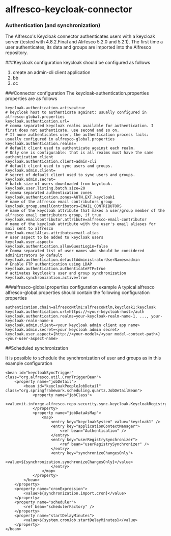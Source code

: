 # alfresco-keycloak-connector


### Authentication (and synchronization)
The Alfresco's Keycloak connector authenticates users with a keycloak server (tested with 4.8.2.Final and Alrfesco 5.2.0 and 5.2.1). 
The first time a user authenticates, its data and groups are imported into the Alfresco repository.

###Keycloak configuration
keycloak should be configured as follows
1. create an admin-cli client application
2. bb
3. cc

###Connector configuration
The keycloak-authentication.properties properties are as follows

    keycloak.authentication.active=true
    # keycloak host to authenticate against: usually configured in alfresco-global.properties
    keycloak.authentication.url=
    # comma separated keycloak realms available for authentication. I first does not authenticate, use second and so on.
    # If none authenticates user, the authentication process fails: usually configured in alfresco-global.properties
    keycloak.authentication.realms=
    # default client used to authenticate against each realm.
    # Only one is configurable: that is all realms must have the same authentication client
    keycloak.authentication.client=admin-cli
    # default client used to sync users and groups.
    keycloak.admin.client=
    # secret of default client used to sync users and groups.
    keycloak.admin.secret=
    # batch size of users downloaded from keycloak.
    keycloak.user.listing.batch.size=20
    # comma separated authentication zones
    keycloak.authentication.zones=AUTH.EXT.keycloak1
    # name of the alfresco email contributors group
    keycloak.group.emailContributors=EMAIL_CONTRIBUTORS
    # name of the keycloak attribute that makes a user/group member of the alfresco email contributors group, if true
    keycloak.emailContributor.attribute=alfresco-email-contributor
    # name of the keycloak attribute with the user's email aliases for mail sent to alfresco
    keycloak.emailAlias.attribute=email-alias
    # user aspect to be added to keycloak users
    keycloak.user.aspect=
    keycloak.authentication.allowGuestLogin=false
    # Comma separated list of user names who should be considered administrators by default
    keycloak.authentication.defaultAdministratorUserNames=admin
    # Enable FTP authentication using LDAP
    keycloak.authentication.authenticateFTP=true
    # activates keycloak's user and group synchronization
    keycloak.synchronization.active=true

###alfresco-global.properties configuration example
A typical alfresco alfresco-global.properties should contain the following configuration properties

    authentication.chain=alfrescoNtlm1:alfrescoNtlm,keycloak1:keycloak
    keycloak.authentication.url=https://<your-keycloak-host>/auth
    keycloak.authentication.realms=your-keycloak-realm-name-1, ..., your-keycloak-realm-name-n
    keycloak.admin.client=<your keycloak admin client app name>
    keycloak.admin.secret=<your keycloak admin secret>
    keycloak.user.aspect={http://<your-model>/<your model-context-path>}<your-user-aspect-name>


##Scheduled synchronization

It is possible to schedule the synchronization of user and groups as in this example configuration

    <bean id="keycloakSyncTrigger" class="org.alfresco.util.CronTriggerBean">
        <property name="jobDetail">
            <bean id="keycloakPeopleJobDetail" class="org.springframework.scheduling.quartz.JobDetailBean">
                <property name="jobClass">
                    <value>it.inforge.alfresco.repo.security.sync.keycloak.KeycloakRegistrySynchronizerJob</value>
                </property>
                <property name="jobDataAsMap">
                    <map>
                        <entry key="keycloakSystem" value="keycloak1" />
                        <entry key="applicationContextManager">
                            <ref bean="Authentication" />
                        </entry>
                        <entry key="userRegistrySynchronizer">
                            <ref bean="userRegistrySynchronizer" />
                        </entry>
                        <entry key="synchronizeChangesOnly">
                            <value>${synchronization.synchronizeChangesOnly}</value>
                        </entry>
                    </map>
                </property>
            </bean>
        </property>
        <property name="cronExpression">
            <value>${synchronization.import.cron}</value>
        </property>
        <property name="scheduler">
            <ref bean="schedulerFactory" />
        </property>
        <property name="startDelayMinutes">
            <value>${system.cronJob.startDelayMinutes}</value>
        </property>
    </bean>


